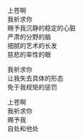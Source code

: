 <p class="has-line-data" data-line-start="2" data-line-end="8">上苍啊<br>
我祈求你<br>
赐予我沉静的稳定的心脏<br>
严肃的分野的脑<br>
细腻的艺术的长发<br>
慈悲的率性的眼</p>
<p class="has-line-data" data-line-start="9" data-line-end="12">我祈求你<br>
让我失去具体的形态<br>
免于我规矩的惩罚</p>
<p class="has-line-data" data-line-start="13" data-line-end="17">上苍啊<br>
我祈求你<br>
赐予我<br>
自处和他处</p>
